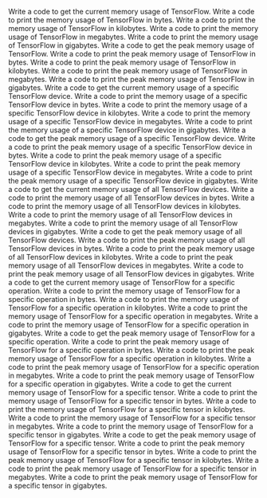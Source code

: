 Write a code to get the current memory usage of TensorFlow.
Write a code to print the memory usage of TensorFlow in bytes.
Write a code to print the memory usage of TensorFlow in kilobytes.
Write a code to print the memory usage of TensorFlow in megabytes.
Write a code to print the memory usage of TensorFlow in gigabytes.
Write a code to get the peak memory usage of TensorFlow.
Write a code to print the peak memory usage of TensorFlow in bytes.
Write a code to print the peak memory usage of TensorFlow in kilobytes.
Write a code to print the peak memory usage of TensorFlow in megabytes.
Write a code to print the peak memory usage of TensorFlow in gigabytes.
Write a code to get the current memory usage of a specific TensorFlow device.
Write a code to print the memory usage of a specific TensorFlow device in bytes.
Write a code to print the memory usage of a specific TensorFlow device in kilobytes.
Write a code to print the memory usage of a specific TensorFlow device in megabytes.
Write a code to print the memory usage of a specific TensorFlow device in gigabytes.
Write a code to get the peak memory usage of a specific TensorFlow device.
Write a code to print the peak memory usage of a specific TensorFlow device in bytes.
Write a code to print the peak memory usage of a specific TensorFlow device in kilobytes.
Write a code to print the peak memory usage of a specific TensorFlow device in megabytes.
Write a code to print the peak memory usage of a specific TensorFlow device in gigabytes.
Write a code to get the current memory usage of all TensorFlow devices.
Write a code to print the memory usage of all TensorFlow devices in bytes.
Write a code to print the memory usage of all TensorFlow devices in kilobytes.
Write a code to print the memory usage of all TensorFlow devices in megabytes.
Write a code to print the memory usage of all TensorFlow devices in gigabytes.
Write a code to get the peak memory usage of all TensorFlow devices.
Write a code to print the peak memory usage of all TensorFlow devices in bytes.
Write a code to print the peak memory usage of all TensorFlow devices in kilobytes.
Write a code to print the peak memory usage of all TensorFlow devices in megabytes.
Write a code to print the peak memory usage of all TensorFlow devices in gigabytes.
Write a code to get the current memory usage of TensorFlow for a specific operation.
Write a code to print the memory usage of TensorFlow for a specific operation in bytes.
Write a code to print the memory usage of TensorFlow for a specific operation in kilobytes.
Write a code to print the memory usage of TensorFlow for a specific operation in megabytes.
Write a code to print the memory usage of TensorFlow for a specific operation in gigabytes.
Write a code to get the peak memory usage of TensorFlow for a specific operation.
Write a code to print the peak memory usage of TensorFlow for a specific operation in bytes.
Write a code to print the peak memory usage of TensorFlow for a specific operation in kilobytes.
Write a code to print the peak memory usage of TensorFlow for a specific operation in megabytes.
Write a code to print the peak memory usage of TensorFlow for a specific operation in gigabytes.
Write a code to get the current memory usage of TensorFlow for a specific tensor.
Write a code to print the memory usage of TensorFlow for a specific tensor in bytes.
Write a code to print the memory usage of TensorFlow for a specific tensor in kilobytes.
Write a code to print the memory usage of TensorFlow for a specific tensor in megabytes.
Write a code to print the memory usage of TensorFlow for a specific tensor in gigabytes.
Write a code to get the peak memory usage of TensorFlow for a specific tensor.
Write a code to print the peak memory usage of TensorFlow for a specific tensor in bytes.
Write a code to print the peak memory usage of TensorFlow for a specific tensor in kilobytes.
Write a code to print the peak memory usage of TensorFlow for a specific tensor in megabytes.
Write a code to print the peak memory usage of TensorFlow for a specific tensor in gigabytes.